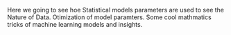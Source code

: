 Here we going to see hoe Statistical models parameters are used to see the Nature of Data.
Otimization of model paramters.
Some cool mathmatics tricks of machine learning models and insights.
